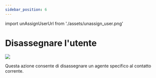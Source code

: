 ```yaml
---
sidebar_position: 6
---
```


import unAssignUserUrl from './assets/unassign_user.png'

# Disassegnare l'utente
<img src={unAssignUserUrl} width={180} />

Questa azione consente di disassegnare un agente specifico al contatto corrente.

